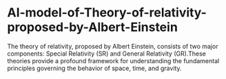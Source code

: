 # AI-model-of-Theory-of-relativity-proposed-by-Albert-Einstein
The theory of relativity, proposed by Albert Einstein, consists of two major components: Special Relativity (SR) and General Relativity (GR).These theories provide a profound framework for understanding the fundamental principles governing the behavior of space, time, and gravity. 
